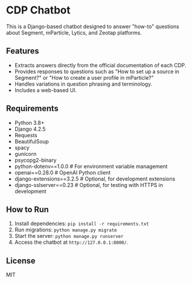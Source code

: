 # CDP Chatbot
This is a Django-based chatbot designed to answer "how-to" questions about Segment, mParticle, Lytics, and Zeotap platforms.

## Features
- Extracts answers directly from the official documentation of each CDP.
- Provides responses to questions such as "How to set up a source in Segment?" or "How to create a user profile in mParticle?"
- Handles variations in question phrasing and terminology.
- Includes a web-based UI.

## Requirements
- Python 3.8+
- Django 4.2.5
- Requests
- BeautifulSoup
- spacy
- gunicorn
- psycopg2-binary
- python-dotenv==1.0.0  # For environment variable management
- openai==0.28.0  # OpenAI Python client
- django-extensions==3.2.5  # Optional, for development extensions
- django-sslserver==0.23  # Optional, for testing with HTTPS in development

## How to Run
1. Install dependencies: `pip install -r requirements.txt`
2. Run migrations: `python manage.py migrate`
3. Start the server: `python manage.py runserver`
4. Access the chatbot at `http://127.0.0.1:8000/`.

## License
MIT
